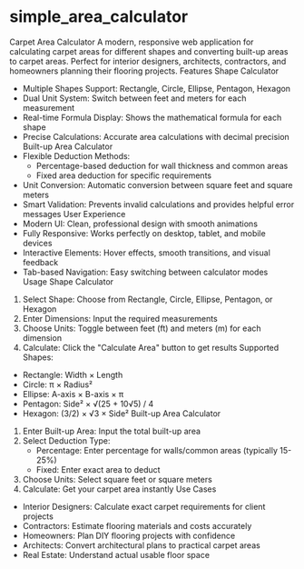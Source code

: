 # simple_area_calculator
Carpet Area Calculator 
A modern, responsive web application for calculating carpet areas for different shapes and converting built-up areas to carpet areas. Perfect for interior designers, architects, contractors, and homeowners planning their flooring projects.
Features
Shape Calculator
* Multiple Shapes Support: Rectangle, Circle, Ellipse, Pentagon, Hexagon
* Dual Unit System: Switch between feet and meters for each measurement
* Real-time Formula Display: Shows the mathematical formula for each shape
* Precise Calculations: Accurate area calculations with decimal precision
Built-up Area Calculator
* Flexible Deduction Methods:
    * Percentage-based deduction for wall thickness and common areas
    * Fixed area deduction for specific requirements
* Unit Conversion: Automatic conversion between square feet and square meters
* Smart Validation: Prevents invalid calculations and provides helpful error messages
User Experience
* Modern UI: Clean, professional design with smooth animations
* Fully Responsive: Works perfectly on desktop, tablet, and mobile devices
* Interactive Elements: Hover effects, smooth transitions, and visual feedback
* Tab-based Navigation: Easy switching between calculator modes
 Usage
Shape Calculator
1. Select Shape: Choose from Rectangle, Circle, Ellipse, Pentagon, or Hexagon
2. Enter Dimensions: Input the required measurements
3. Choose Units: Toggle between feet (ft) and meters (m) for each dimension
4. Calculate: Click the "Calculate Area" button to get results
Supported Shapes:
* Rectangle: Width × Length
* Circle: π × Radius²
* Ellipse: A-axis × B-axis × π
* Pentagon: Side² × √(25 + 10√5) / 4
* Hexagon: (3/2) × √3 × Side²
Built-up Area Calculator
1. Enter Built-up Area: Input the total built-up area
2. Select Deduction Type:
    * Percentage: Enter percentage for walls/common areas (typically 15-25%)
    * Fixed: Enter exact area to deduct
3. Choose Units: Select square feet or square meters
4. Calculate: Get your carpet area instantly
 Use Cases
* Interior Designers: Calculate exact carpet requirements for client projects
* Contractors: Estimate flooring materials and costs accurately
* Homeowners: Plan DIY flooring projects with confidence
* Architects: Convert architectural plans to practical carpet areas
* Real Estate: Understand actual usable floor space
